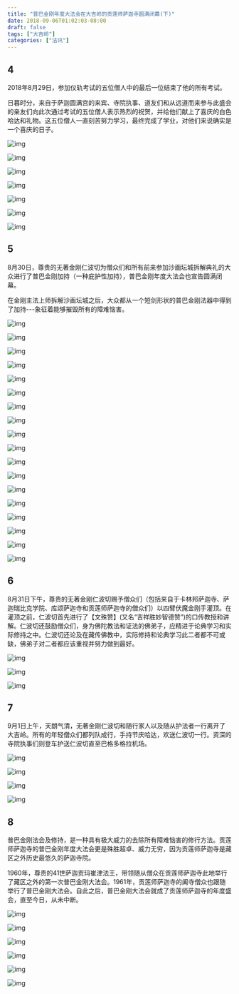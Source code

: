 ```yaml
---
title: "普巴金刚年度大法会在大吉岭的贡莲师萨迦寺圆满闭幕(下)"
date: 2018-09-06T01:02:03-08:00
draft: false
tags: ["大吉岭"]
categories: ["法讯"]
---
```


## 4



  2018年8月29日，参加仪轨考试的五位僧人中的最后一位结束了他的所有考试。

 日暮时分，来自于萨迦圆满宫的来宾、寺院执事、道友们和从远道而来参与此盛会的亲友们向此次通过考试的五位僧人表示热烈的祝贺，并给他们献上了喜庆的白色哈达和礼物。这五位僧人一直刻苦努力学习，最终完成了学业，对他们来说确实是一个喜庆的日子。


![img](https://raw.githubusercontent.com/thogmedorje/up/master/uPic/640-20200510115555407.jpeg)

![img](https://raw.githubusercontent.com/thogmedorje/up/master/uPic/640-20200510115607015.jpeg)

![img](https://raw.githubusercontent.com/thogmedorje/up/master/uPic/640-20200510115619841.jpeg)

![img](https://raw.githubusercontent.com/thogmedorje/up/master/uPic/640-20200510115630488.jpeg)

![img](https://raw.githubusercontent.com/thogmedorje/up/master/uPic/640-20200510115640923.jpeg)

![img](https://raw.githubusercontent.com/thogmedorje/up/master/uPic/640-20200510115650470.jpeg)

![img](https://raw.githubusercontent.com/thogmedorje/up/master/uPic/640-20200510115659177.jpeg)





## 5



 8月30日，尊贵的无著金刚仁波切为僧众们和所有前来参加沙画坛城拆解典礼的大众进行了普巴金刚加持（一种庇护性加持），普巴金刚年度大法会也宣告圆满闭幕。

在金刚主法上师拆解沙画坛城之后，大众都从一个短剑形状的普巴金刚法器中得到了加持---象征着能够摧毁所有的障难恼害。


![img](https://raw.githubusercontent.com/thogmedorje/up/master/uPic/640-20200510115708692.jpeg)

![img](https://raw.githubusercontent.com/thogmedorje/up/master/uPic/640-20200510115717622.jpeg)

![img](https://raw.githubusercontent.com/thogmedorje/up/master/uPic/640-20200510115725144.jpeg)

![img](https://raw.githubusercontent.com/thogmedorje/up/master/uPic/640-20200510115733447.jpeg)

![img](https://raw.githubusercontent.com/thogmedorje/up/master/uPic/640-20200510115741852.jpeg)

![img](https://raw.githubusercontent.com/thogmedorje/up/master/uPic/640-20200510115751811.jpeg)

![img](https://raw.githubusercontent.com/thogmedorje/up/master/uPic/640-20200510115800269.jpeg)

![img](https://raw.githubusercontent.com/thogmedorje/up/master/uPic/640-20200510115814548.jpeg)

![img](https://raw.githubusercontent.com/thogmedorje/up/master/uPic/640-20200510115827745.jpeg)

![img](https://raw.githubusercontent.com/thogmedorje/up/master/uPic/640-20200510115840017.jpeg)

![img](https://raw.githubusercontent.com/thogmedorje/up/master/uPic/640-20200510115850490.jpeg)



![img](https://raw.githubusercontent.com/thogmedorje/up/master/uPic/640-20200510115904322.jpeg)

![img](https://raw.githubusercontent.com/thogmedorje/up/master/uPic/640-20200510115913520.jpeg)

![img](https://raw.githubusercontent.com/thogmedorje/up/master/uPic/640-20200510115925081.jpeg)

![img](https://raw.githubusercontent.com/thogmedorje/up/master/uPic/640-20200510115935137.jpeg)

![img](https://raw.githubusercontent.com/thogmedorje/up/master/uPic/640-20200510115946237.jpeg)

![img](https://raw.githubusercontent.com/thogmedorje/up/master/uPic/640-20200510120004381.jpeg)

![img](https://raw.githubusercontent.com/thogmedorje/up/master/uPic/640-20200510120015732.jpeg)



## 6



  8月31日下午，尊贵的无著金刚仁波切赐予僧众们（包括来自于卡林邦萨迦寺、萨迦瑞比克学院、库颂萨迦寺和贡莲师萨迦寺的僧众们）以四臂伏魔金刚手灌顶。在灌顶之前，仁波切首先进行了【文殊赞】(又名“吉祥胜妙智德赞”)的口传教授和讲解。仁波切还鼓励僧众们，身为佛陀教法和证法的佛弟子，应精进于论典学习和实际修持之中。仁波切还论及在藏传佛教中，实际修持和论典学习此二者都不可或缺，佛弟子对二者都应该重视并努力做到最好。




![img](https://raw.githubusercontent.com/thogmedorje/up/master/uPic/640-20200510120032929.jpeg)

![img](https://raw.githubusercontent.com/thogmedorje/up/master/uPic/640-20200510120041193.jpeg)

![img](https://raw.githubusercontent.com/thogmedorje/up/master/uPic/640-20200510120049872.jpeg)




## 7


  9月1日上午，天朗气清，无著金刚仁波切和随行家人以及随从护法者一行离开了大吉岭。所有的年轻僧众们都列队成行，手持节庆哈达，欢送仁波切一行。资深的寺院执事们则登车护送仁波切直至巴格多格拉机场。


![img](https://raw.githubusercontent.com/thogmedorje/up/master/uPic/640-20200510120059284.jpeg)

![img](https://raw.githubusercontent.com/thogmedorje/up/master/uPic/640-20200510120107882.jpeg)

![img](https://raw.githubusercontent.com/thogmedorje/up/master/uPic/640-20200510120117312.jpeg)

![img](https://raw.githubusercontent.com/thogmedorje/up/master/uPic/640-20200510120128036.jpeg)




## 8



  普巴金刚法会及修持，是一种具有极大威力的去除所有障难恼害的修行方法。贡莲师萨迦寺的普巴金刚年度大法会更是殊胜超卓、威力无穷，因为贡莲师萨迦寺是藏区之外历史最悠久的萨迦寺院。

1960年，尊贵的41世萨迦贡玛崔津法王，带领随从僧众在贡莲师萨迦寺此地举行了藏区之外的第一次普巴金刚大法会。1961年，贡莲师萨迦寺的阖寺僧众也跟随举行了普巴金刚大法会。自此之后，普巴金刚大法会就成了贡莲师萨迦寺的年度盛会，直至今日，从未中断。



![img](https://raw.githubusercontent.com/thogmedorje/up/master/uPic/640-20200510120143869.jpeg)

![img](https://raw.githubusercontent.com/thogmedorje/up/master/uPic/640-20200510120154573.jpeg)

![img](https://raw.githubusercontent.com/thogmedorje/up/master/uPic/640-20200510120204935.jpeg)

![img](https://raw.githubusercontent.com/thogmedorje/up/master/uPic/640-20200510120212321.jpeg)



![img](https://raw.githubusercontent.com/thogmedorje/up/master/uPic/640-20200510120222346.jpeg)

![img](https://raw.githubusercontent.com/thogmedorje/up/master/uPic/640-20200510120236633.jpeg)



